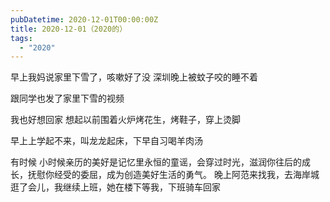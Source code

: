 ```yaml
---
pubDatetime: 2020-12-01T00:00:00Z
title: 2020-12-01（2020的）
tags:
  - "2020"
---
```


早上我妈说家里下雪了，咳嗽好了没
深圳晚上被蚊子咬的睡不着

跟同学也发了家里下雪的视频

我也好想回家
想起以前围着火炉烤花生，烤鞋子，穿上烫脚

早上上学起不来，叫龙龙起床，下早自习喝羊肉汤

有时候
小时候亲历的美好是记忆里永恒的童谣，会穿过时光，滋润你往后的成长，抚慰你经受的委屈，成为创造美好生活的勇气。
晚上阿范来找我，去海岸城逛了会儿，我继续上班，她在楼下等我，下班骑车回家

